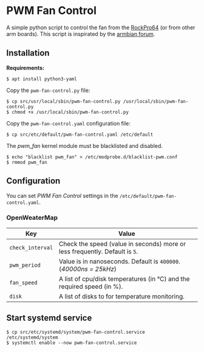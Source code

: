 # PWM Fan Control

A simple python script to control the fan from the [RockPro64](https://www.pine64.org/rockpro64/) (or from other arm boards).
This script is inspirated by the [armbian forum](https://forum.armbian.com/topic/11086-pwm-fan-on-nanopi-m4/page/2/#comment-110117).

## Installation

**Requirements:**

```shell
$ apt install python3-yaml
```

Copy the `pwm-fan-control.py` file:

```shell
$ cp src/usr/local/sbin/pwm-fan-control.py /usr/local/sbin/pwm-fan-control.py
$ chmod +x /usr/local/sbin/pwm-fan-control.py
```

Copy the `pwm-fan-control.yaml` configuration file:

```shell
$ cp src/etc/default/pwm-fan-control.yaml /etc/default
```

The *pwm_fan* kernel module must be blacklisted and disabled.

```shell
$ echo "blacklist pwm_fan" > /etc/modprobe.d/blacklist-pwm.conf
$ rmmod pwm_fan
```

## Configuration

You can set *PWM Fan Control* settings in the `/etc/default/pwm-fan-control.yaml`.

### OpenWeaterMap

| Key              | Value                                                                       |
|------------------|-----------------------------------------------------------------------------|
| `check_interval` | Check the speed (value in seconds) more or less frequently. Default is `5`. |
| `pwm_period`     | Value is in nanoseconds. Default is `400000`. (*40000ns = 25kHz*)           |
| `fan_speed`      | A list of cpu/disk temperatures (in °C) and the required speed (in %).      |
| `disk`           | A list of disks to for temperature monitoring.                              |

## Start systemd service

```shell
$ cp src/etc/systemd/system/pwm-fan-control.service /etc/systemd/system
$ systemctl enable --now pwm-fan-control.service
```
